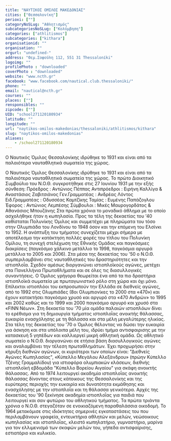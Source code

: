 ```yaml
---
title: "ΝΑΥΤΙΚΟΣ ΟΜΙΛΟΣ ΜΑΚΕΔΟΝΙΑΣ"
cities: ["Θεσσαλονίκη"]
perioxi: [""]
categoryNoSLug: "Αθλητισμός"
subcategoriesNoSLug: ["Κολύμβηση"]
categories: ["athlitismos"]
subcategories: ["kithara"]
organisationid: ""
organisation: ""
orgurl: "undefined-"
address: "Θεμ.Σοφούλη 112, 551 31 Thessaloníki"
logoimg: ""
profilePhoto : "downloaded"
coverPhoto : "downloaded"
website: "www.ncth.gr"
facebook: "www.facebook.com/nautical.club.thessaloniki/"
phone: ""
email: "nautical@ncth.gr"
courses: ""
places: [""]
rensponsibles: ""
zipcode: [""]
UID: "school271120180934"
latitude: ""
longitude: ""
url: "naytikos-omilos-makedonias/thessaloniki/athlitismos/kithara"
slug: "naytikos-omilos-makedonias"
aliases:
    - /school271120180934
---
```



Ο Ναυτικός Όμιλος Θεσσαλονίκης ιδρύθηκε το 1931 και είναι από τα παλαιότερα ναυταθλητικά σωματεία της χώρας.

Ο Ναυτικός Όμιλος Θεσσαλονίκης ιδρύθηκε το 1931 και είναι από τα παλαιότερα ναυταθλητικά σωματεία της χώρας. Το πρώτο Διοικητικό Συμβούλιο του Ν.Ο.Θ. συγκροτήθηκε στις 27 Ιουνίου 1931 με την εξής σύνθεση: Πρόεδρος : Αντώνιος Πέππας Αντιπρόεδροι : Ειρήνη Καλλίγα &amp; Αναστάσιος Ζαβιτσιάνος Γεν.Γραμματέας : Ανδρέας Λόντος Ειδ.Γραμματέας : Οδυσσέας Καμτζίκης Ταμίας : Ευμένης Παπάζογλου Έφορος : Αντώνιος Λεμπέσης Σύμβουλοι : Μικές Μαυρογορδάτος &amp; Αθανάσιος Μπουζάνης Στα πρώτα χρόνια το μοναδικό άθλημα με το οποίο ασχολήθηκε ήταν η κωπηλασία. Προς τα τέλη της δεκαετίας του &#39;40 καθίσταται Πολυνίκης Όμιλος και συμμετέχει με πληρώματα του τόσο στην Ολυμπιάδα του Λονδίνου το 1948 όσον και την επόμενη του Ελσίνκι το 1952. Η ανάπτυξη του τμήματος συνεχίζεται μέχρι σήμερα με αποτέλεσμα την κατάκτηση πολλές φορές του τίτλου του Πολυνίκη Ομίλου, τη συνεχή στελέχωση της Εθνικής Ομάδας και παγκόσμιες διακρίσεις (παγκόσμιο χάλκινο μετάλλιο το 1998, παγκόσμια αργυρά μετάλλια το 2005 και 2006). Στα μέσα της δεκαετίας του &#39;50 ο Ν.Ο.Θ. συμπεριλαμβάνει στις ναυταθλητικές του δραστηριότητες και την ιστιοπλοΐα. Σχεδόν αμέσως διοργανώνει ιστιοπλοϊκούς αγώνες, μετέχει στα Πανελλήνια Πρωταθλήματα και σε όλες τις διασυλλογικές συναντήσεις. Ο Όμιλος γρήγορα θεωρείται ένα από τα πιο δραστήρια ιστιοπλοϊκά σωματεία με πρωταγωνιστικό ρόλο στη χώρα και όχι μόνο. Επίλεκτοι ιστιοπλόοι του εκπροσωπούν την Ελλάδα σε διεθνείς αγώνες, από το 1992 στις Ολυμπιάδες (8οι Ολυμπιονίκες το 2000 στα «470») και έχουν κατακτήσει παγκόσμιο χρυσό και αργυρό στα «470 Ανδρών» το 1995 και 2002 καθώς και το 1999 και 2000 παγκόσμιο αργυρό και χρυσό στα «FINN Νέων». Στη δεκαετία του &#39;70 μία ομάδα παλαιών ιστιοπλόων δίνει το ερέθισμα για τη δημιουργία τμήματος ιστιοπλοΐας ανοικτής θάλασσας, ευκαιρία ενασχόλησης με τη θάλασσα και στα μέλη μεγαλύτερης ηλικίας. Στα τέλη της δεκαετίας του &#39;70 ο Όμιλος θέλοντας να δώσει την ευκαιρία για άσκηση και στα υπόλοιπα μέλη του, ιδρύει τμήμα αντισφαιρισης με την κατασκευή 5 γηπέδων και καλλιεργεί μικρή αθλητική ομάδα. Ως αθλητικό σωματείο ο Ν.Ο.Θ. διοργανώνει σε ετήσια βάση διασυλλογικούς αγώνες και αναλαμβάνει την τέλεση πρωταθλημάτων. Έχει προχωρήσει στην κήρυξη διεθνών αγώνων, οι κυριότεροι των οποίων είναι: &quot;Διεθνείς Αγώνες Κωπηλασίας&quot;, «Κύπελλο Μεγάλου Αλεξάνδρου» (πρώην Κύπελλο Τζένης Γραμμαλίδου) για ιστιοφόρα ολυμπιακών κλάσεων, διεθνής ιστιοπλοϊκή εβδομάδα &quot;Κύπελλο Βορείου Αιγαίου&quot; για σκάφη ανοικτής θάλασσας. Από το 1974 λειτουργεί ακαδημία ιστιοπλοΐας ανοικτής θάλασσας δίνοντας στους κάτοικους της Θεσσαλονίκης και της ευρύτερης περιοχής την ευκαιρία και δυνατότητα εκμάθησης και ενασχόλησης με την ιστιοπλοΐα και τη θάλασσα γενικότερα. Αρχές της δεκαετίας του &#39;90 ξεκίνησε ακαδημία ιστιοπλοΐας για παιδιά που λειτουργεί και σαν φυτώριο του αθλητικού τμήματος. Τα πρώτα τριάντα χρόνια ο Ν.Ο.Θ. στεγαζόταν σε ενοικιαζόμενη παραθαλάσσια οικοδομή. Το 1964 μετακόμισε στις ιδιόκτητες σημερινές εγκαταστάσεις του που περιλαμβάνουν γραφεία, εντευκτήρια αθλητών και μελών, νεώσοικους κωπηλασίας και ιστιοπλοΐας, κλειστό κωπηλατήριο, γυμναστήριο, μαρίνα για τον ελλιμενισμό των σκαφών μελών του, γήπεδα αντισφαίρισης, εστιατόριο και κυλικείο.